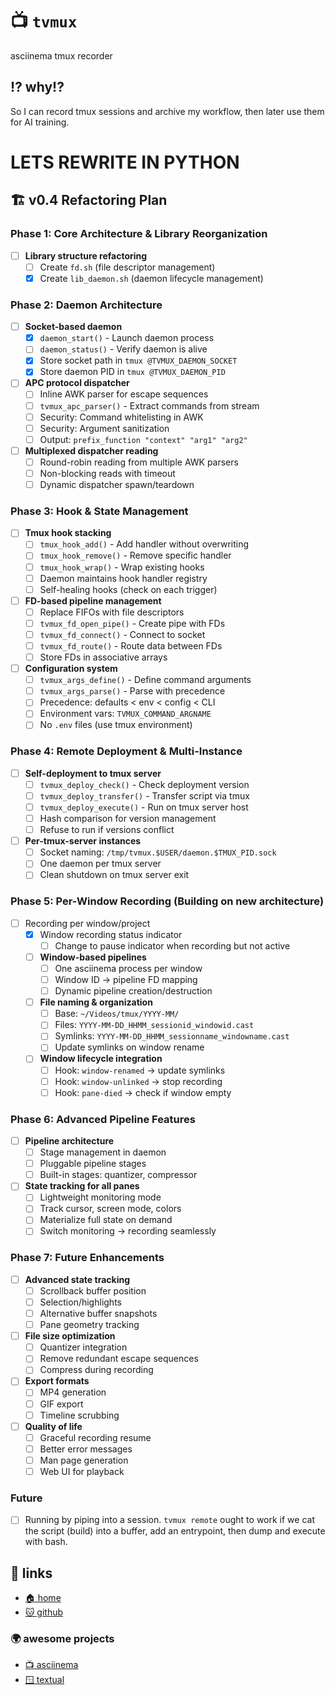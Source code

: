 # 📺 `tvmux`

asciinema tmux recorder

## ⁉️ why!?

So I can record tmux sessions and archive my workflow, then later use them for
AI training.


# LETS REWRITE IN PYTHON

## 🏗️ v0.4 Refactoring Plan

### Phase 1: Core Architecture & Library Reorganization
- [ ] **Library structure refactoring**
  - [ ] Create `fd.sh` (file descriptor management)
  - [x] Create `lib_daemon.sh` (daemon lifecycle management)

### Phase 2: Daemon Architecture
- [ ] **Socket-based daemon**
  - [x] `daemon_start()` - Launch daemon process
  - [ ] `daemon_status()` - Verify daemon is alive
  - [x] Store socket path in `tmux @TVMUX_DAEMON_SOCKET`
  - [x] Store daemon PID in `tmux @TVMUX_DAEMON_PID`
- [ ] **APC protocol dispatcher**
  - [ ] Inline AWK parser for escape sequences
  - [ ] `tvmux_apc_parser()` - Extract commands from stream
  - [ ] Security: Command whitelisting in AWK
  - [ ] Security: Argument sanitization
  - [ ] Output: `prefix_function "context" "arg1" "arg2"`
- [ ] **Multiplexed dispatcher reading**
  - [ ] Round-robin reading from multiple AWK parsers
  - [ ] Non-blocking reads with timeout
  - [ ] Dynamic dispatcher spawn/teardown

### Phase 3: Hook & State Management
- [ ] **Tmux hook stacking**
  - [ ] `tmux_hook_add()` - Add handler without overwriting
  - [ ] `tmux_hook_remove()` - Remove specific handler
  - [ ] `tmux_hook_wrap()` - Wrap existing hooks
  - [ ] Daemon maintains hook handler registry
  - [ ] Self-healing hooks (check on each trigger)
- [ ] **FD-based pipeline management**
  - [ ] Replace FIFOs with file descriptors
  - [ ] `tvmux_fd_open_pipe()` - Create pipe with FDs
  - [ ] `tvmux_fd_connect()` - Connect to socket
  - [ ] `tvmux_fd_route()` - Route data between FDs
  - [ ] Store FDs in associative arrays
- [ ] **Configuration system**
  - [ ] `tvmux_args_define()` - Define command arguments
  - [ ] `tvmux_args_parse()` - Parse with precedence
  - [ ] Precedence: defaults < env < config < CLI
  - [ ] Environment vars: `TVMUX_COMMAND_ARGNAME`
  - [ ] No `.env` files (use tmux environment)

### Phase 4: Remote Deployment & Multi-Instance
- [ ] **Self-deployment to tmux server**
  - [ ] `tvmux_deploy_check()` - Check deployment version
  - [ ] `tvmux_deploy_transfer()` - Transfer script via tmux
  - [ ] `tvmux_deploy_execute()` - Run on tmux server host
  - [ ] Hash comparison for version management
  - [ ] Refuse to run if versions conflict
- [ ] **Per-tmux-server instances**
  - [ ] Socket naming: `/tmp/tvmux.$USER/daemon.$TMUX_PID.sock`
  - [ ] One daemon per tmux server
  - [ ] Clean shutdown on tmux server exit

### Phase 5: Per-Window Recording (Building on new architecture)
- [ ] Recording per window/project
  - [x] Window recording status indicator
    - [ ] Change to pause indicator when recording but not active
  - [ ] **Window-based pipelines**
    - [ ] One asciinema process per window
    - [ ] Window ID → pipeline FD mapping
    - [ ] Dynamic pipeline creation/destruction
  - [ ] **File naming & organization**
    - [ ] Base: `~/Videos/tmux/YYYY-MM/`
    - [ ] Files: `YYYY-MM-DD_HHMM_sessionid_windowid.cast`
    - [ ] Symlinks: `YYYY-MM-DD_HHMM_sessionname_windowname.cast`
    - [ ] Update symlinks on window rename
  - [ ] **Window lifecycle integration**
    - [ ] Hook: `window-renamed` → update symlinks
    - [ ] Hook: `window-unlinked` → stop recording
    - [ ] Hook: `pane-died` → check if window empty

### Phase 6: Advanced Pipeline Features
- [ ] **Pipeline architecture**
  - [ ] Stage management in daemon
  - [ ] Pluggable pipeline stages
  - [ ] Built-in stages: quantizer, compressor
- [ ] **State tracking for all panes**
  - [ ] Lightweight monitoring mode
  - [ ] Track cursor, screen mode, colors
  - [ ] Materialize full state on demand
  - [ ] Switch monitoring → recording seamlessly

### Phase 7: Future Enhancements
- [ ] **Advanced state tracking**
  - [ ] Scrollback buffer position
  - [ ] Selection/highlights
  - [ ] Alternative buffer snapshots
  - [ ] Pane geometry tracking
- [ ] **File size optimization**
  - [ ] Quantizer integration
  - [ ] Remove redundant escape sequences
  - [ ] Compress during recording
- [ ] **Export formats**
  - [ ] MP4 generation
  - [ ] GIF export
  - [ ] Timeline scrubbing
- [ ] **Quality of life**
  - [ ] Graceful recording resume
  - [ ] Better error messages
  - [ ] Man page generation
  - [ ] Web UI for playback

### Future

- [ ] Running by piping into a session. `tvmux remote` ought to work if we cat
      the script (build) into a buffer, add an entrypoint, then dump and execute
      with bash.


## 🔗 links

* [🏠 home](https://bitplane.net/dev/sh/tvmux)
* [🐱 github](https://github.com/bitplane/tvmux)

### 🌍 awesome projects

* [📺 asciinema](https://asciinema.org/)
* [🪟 textual](https://textualize.io/)
